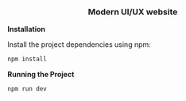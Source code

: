 
  <h3 align="center">Modern UI/UX website</h3>

**Installation**

Install the project dependencies using npm:

```bash
npm install
```

**Running the Project**

```bash
npm run dev
```

